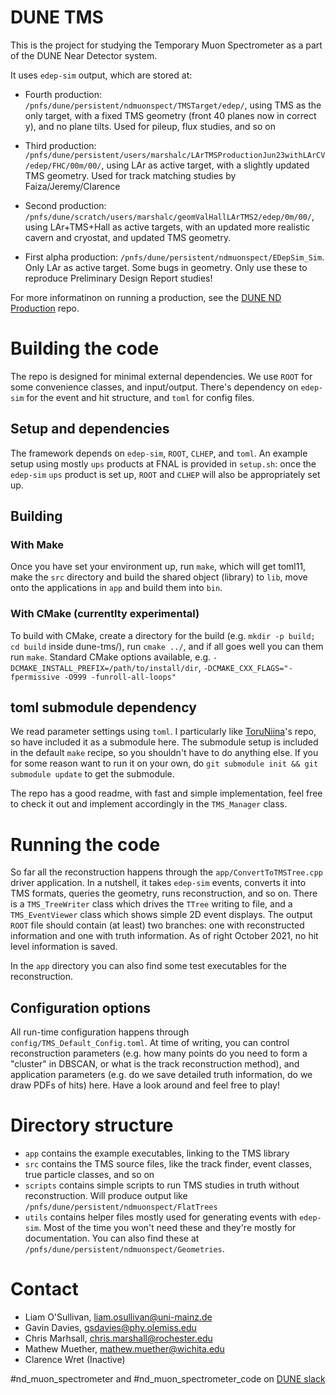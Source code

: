 # DUNE TMS
This is the project for studying the Temporary Muon Spectrometer as a part of the DUNE Near Detector system. 

It uses `edep-sim` output, which are stored at:

* Fourth production: `/pnfs/dune/persistent/ndmuonspect/TMSTarget/edep/`, using TMS as the only target, with a fixed TMS geometry (front 40 planes now in correct y), and no plane tilts. Used for pileup, flux studies, and so on

* Third production: `/pnfs/dune/persistent/users/marshalc/LArTMSProductionJun23withLArCV/edep/FHC/00m/00/`, using LAr as active target, with a slightly updated TMS geometry. Used for track matching studies by Faiza/Jeremy/Clarence

* Second production: `/pnfs/dune/scratch/users/marshalc/geomValHallLArTMS2/edep/0m/00/`, using LAr+TMS+Hall as active targets, with an updated more realistic cavern and cryostat, and updated TMS geometry.

* First alpha production: `/pnfs/dune/persistent/ndmuonspect/EDepSim_Sim`. Only LAr as active target. Some bugs in geometry. Only use these to reproduce Preliminary Design Report studies!

For more informatinon on running a production, see the [DUNE ND Production](https://github.com/DUNE/ND_Production) repo.

# Building the code
The repo is designed for minimal external dependencies. We use `ROOT` for some convenience classes, and input/output. There's dependency on `edep-sim` for the event and hit structure, and `toml` for config files.

## Setup and dependencies
The framework depends on `edep-sim`, `ROOT`, `CLHEP`, and `toml`. An example setup using mostly `ups` products at FNAL is provided in `setup.sh`: once the `edep-sim` `ups` product is set up, `ROOT` and `CLHEP` will also be appropriately set up.

## Building
### With Make
Once you have set your environment up, run `make`, which will get toml11, make the `src` directory and build the shared object (library) to `lib`, move onto the applications in `app` and build them into `bin`.

### With CMake (currentlty experimental)
To build with CMake, create a directory for the build (e.g. `mkdir -p build; cd build` inside dune-tms/), run `cmake ../`, and if all goes well you can them run `make`. Standard CMake options available, e.g. `-DCMAKE_INSTALL_PREFIX=/path/to/install/dir`, `-DCMAKE_CXX_FLAGS="-fpermissive -O999 -funroll-all-loops"`

## toml submodule dependency
We read parameter settings using `toml`. I particularly like [ToruNiina](https://github.com/ToruNiina/toml11/)'s repo, so have included it as a submodule here. The submodule setup is included in the default `make` recipe, so you shouldn't have to do anything else. If you for some reason want to run it on your own, do `git submodule init && git submodule update` to get the submodule.

The repo has a good readme, with fast and simple implementation, feel free to check it out and implement accordingly in the `TMS_Manager` class.

# Running the code
So far all the reconstruction happens through the `app/ConvertToTMSTree.cpp` driver application. In a nutshell, it takes `edep-sim` events, converts it into TMS formats, queries the geometry, runs reconstruction, and so on. There is a `TMS_TreeWriter` class which drives the `TTree` writing to file, and a `TMS_EventViewer` class which shows simple 2D event displays. The output `ROOT` file should contain (at least) two branches: one with reconstructed information and one with truth information. As of right October 2021, no hit level information is saved.

In the `app` directory you can also find some test executables for the reconstruction.

## Configuration options
All run-time configuration happens through `config/TMS_Default_Config.toml`. At time of writing, you can control reconstruction parameters (e.g. how many points do you need to form a "cluster" in DBSCAN, or what is the track reconstruction method), and application parameters (e.g. do we save detailed truth information, do we draw PDFs of hits) here. Have a look around and feel free to play!

# Directory structure
* `app` contains the example executables, linking to the TMS library
* `src` contains the TMS source files, like the track finder, event classes, true particle classes, and so on
* `scripts` contains simple scripts to run TMS studies in truth without reconstruction. Will produce output like `/pnfs/dune/persistent/ndmuonspect/FlatTrees`
* `utils` contains helper files mostly used for generating events with `edep-sim`. Most of the time you won't need these and they're mostly for documentation. You can also find these at `/pnfs/dune/persistent/ndmuonspect/Geometries`.

# Contact
* Liam O'Sullivan, [liam.osullivan@uni-mainz.de](mailto:liam.osullivan@uni-mainz.de)
* Gavin Davies, [gsdavies@phy.olemiss.edu](mailto:gsdavies@phy.olemiss.edu)
* Chris Marhsall, [chris.marshall@rochester.edu](mailto:chris.marshall@rochester.edu)
* Mathew Muether, [mathew.muether@wichita.edu](mailto:mathew.muether@wichita.edu)
* Clarence Wret (Inactive)
  
#nd\_muon\_spectrometer and #nd\_muon\_spectrometer\_code on [DUNE slack](https://dunescience.slack.com/)
